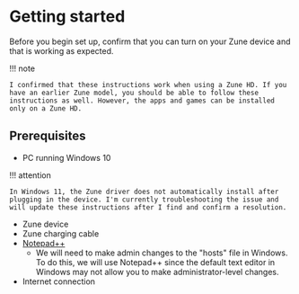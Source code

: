 # Getting started

Before you begin set up, confirm that you can turn on your Zune device and that is working as expected.

!!! note

    I confirmed that these instructions work when using a Zune HD. If you have an earlier Zune model, you should be able to follow these instructions as well. However, the apps and games can be installed only on a Zune HD.

## Prerequisites

- PC running Windows 10

!!! attention

    In Windows 11, the Zune driver does not automatically install after plugging in the device. I'm currently troubleshooting the issue and will update these instructions after I find and confirm a resolution.

- Zune device
- Zune charging cable
- [Notepad++](https://notepad-plus-plus.org/)
	- We will need to make admin changes to the "hosts" file in Windows. To do this, we will use Notepad++ since the default text editor in Windows may not allow you to make administrator-level changes.
- Internet connection
